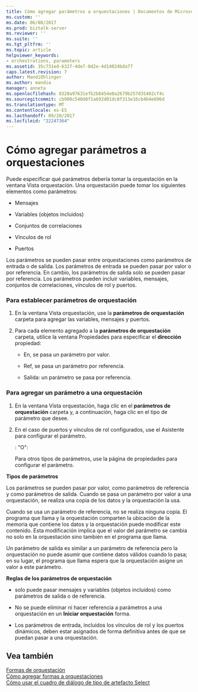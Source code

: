 ```yaml
---
title: Cómo agregar parámetros a orquestaciones | Documentos de Microsoft
ms.custom: ''
ms.date: 06/08/2017
ms.prod: biztalk-server
ms.reviewer: ''
ms.suite: ''
ms.tgt_pltfrm: ''
ms.topic: article
helpviewer_keywords:
- orchestrations, parameters
ms.assetid: 35c731ed-6327-4de7-8d2e-4d14024bda77
caps.latest.revision: 7
author: MandiOhlinger
ms.author: mandia
manager: anneta
ms.openlocfilehash: 8328a97631efb2b8454e0a2679b257d35402cf4c
ms.sourcegitcommit: cb908c540d8f1a692d01dc8f313e16cb4b4e696d
ms.translationtype: MT
ms.contentlocale: es-ES
ms.lasthandoff: 09/20/2017
ms.locfileid: "22247364"
---
```

# <a name="how-to-add-parameters-to-orchestrations"></a>Cómo agregar parámetros a orquestaciones
Puede especificar qué parámetros debería tomar la orquestación en la ventana Vista orquestación. Una orquestación puede tomar los siguientes elementos como parámetros:  
  
-   Mensajes  
  
-   Variables (objetos incluidos)  
  
-   Conjuntos de correlaciones  
  
-   Vínculos de rol  
  
-   Puertos  
  
 Los parámetros se pueden pasar entre orquestaciones como parámetros de entrada o de salida. Los parámetros de entrada se pueden pasar por valor o por referencia. En cambio, los parámetros de salida solo se pueden pasar por referencia. Los parámetros pueden incluir variables, mensajes, conjuntos de correlaciones, vínculos de rol y puertos.  
  
### <a name="to-set-orchestration-parameters"></a>Para establecer parámetros de orquestación  
  
1.  En la ventana Vista orquestación, use la **parámetros de orquestación** carpeta para agregar las variables, mensajes y puertos.  
  
2.  Para cada elemento agregado a la **parámetros de orquestación** carpeta, utilice la ventana Propiedades para especificar el **dirección** propiedad:  
  
    -   En, se pasa un parámetro por valor.  
  
    -   Ref, se pasa un parámetro por referencia.  
  
    -   Salida: un parámetro se pasa por referencia.  
  
### <a name="to-add-a-parameter-to-an-orchestration"></a>Para agregar un parámetro a una orquestación  
  
1.  En la ventana Vista orquestación, haga clic en el **parámetros de orquestación** carpeta y, a continuación, haga clic en el tipo de parámetro que desee.  
  
2.  En el caso de puertos y vínculos de rol configurados, use el Asistente para configurar el parámetro.  
  
     : "O":  
  
     Para otros tipos de parámetros, use la página de propiedades para configurar el parámetro.  
  
 **Tipos de parámetros**  
  
 Los parámetros se pueden pasar por valor, como parámetros de referencia y como parámetros de salida. Cuando se pasa un parámetro por valor a una orquestación, se realiza una copia de los datos y la orquestación la usa.  
  
 Cuando se usa un parámetro de referencia, no se realiza ninguna copia. El programa que llama y la orquestación comparten la ubicación de la memoria que contiene los datos y la orquestación puede modificar este contenido. Esta modificación implica que el valor del parámetro se cambia no solo en la orquestación sino también en el programa que llama.  
  
 Un parámetro de salida es similar a un parámetro de referencia pero la orquestación no puede asumir que contiene datos válidos cuando lo pasa; en su lugar, el programa que llama espera que la orquestación asigne un valor a este parámetro.  
  
 **Reglas de los parámetros de orquestación**  
  
-   solo puede pasar mensajes y variables (objetos incluidos) como parámetros de salida o de referencia.  
  
-   No se puede eliminar ni hacer referencia a parámetros a una orquestación en un **Iniciar orquestación** forma.  
  
-   Los parámetros de entrada, incluidos los vínculos de rol y los puertos dinámicos, deben estar asignados de forma definitiva antes de que se puedan pasar a una orquestación.  
  
## <a name="see-also"></a>Vea también  
 [Formas de orquestación](../core/orchestration-shapes.md)   
 [Cómo agregar formas a orquestaciones](../core/how-to-add-shapes-to-orchestrations.md)   
 [Cómo usar el cuadro de diálogo de tipo de artefacto Select](../core/how-to-use-the-select-artifact-type-dialog-box.md)
